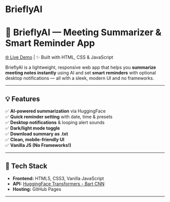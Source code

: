 # BrieflyAI

# 🚀 BrieflyAI — Meeting Summarizer & Smart Reminder App

[🌐 Live Demo](https://siwani-tech.github.io/BrieflyAI/) | ✨ Built with HTML, CSS & JavaScript

BrieflyAI is a lightweight, responsive web app that helps you **summarize meeting notes instantly** using AI and set **smart reminders** with optional desktop notifications — all with a sleek, modern UI and no frameworks.

---

## 💡 Features

✅ **AI-powered summarization** via HuggingFace  
✅ **Quick reminder setting** with date, time & presets  
✅ **Desktop notifications** & looping alert sounds  
✅ **Dark/light mode toggle**  
✅ **Download summary as .txt**  
✅ **Clean, mobile-friendly UI**  
✅ **Vanilla JS (No Frameworks!)**

---

## 🧠 Tech Stack

- **Frontend:** HTML5, CSS3, Vanilla JavaScript
- **API:** [HuggingFace Transformers - Bart CNN](https://huggingface.co/philschmid/bart-large-cnn-samsum)
- **Hosting:** GitHub Pages

---


